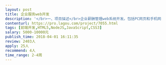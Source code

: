 ```yaml
---                
layout: post       
title: 企业服务web开发           
description: '</br>一、项目描述</br>企业薪酬管理web系统开发。包括PC网页和手机网页（用于微信服务号跳转页面）。</br>PC网页用于企业上传工资核算单、工资表等内容。员工通过微信实时收到工资打款推送、查询历史工资表及社保、个税等信息。</br>二、主要功能点</br>人力专员薪资表上传、薪酬管理员审核、角色增加删除、数据统计、微信服务号通知推送、查询</br>三、人员要求</br>1.技术熟练，有类似项目开发经验</br>2.有契约精神，能如期交付</br>'     
contenturl: https://pro.lagou.com/project/7055.html      
tags: [前端开发,HTML5,NodeJS,JavaScript,CSS3]            
salary: 5000-10000元          
publish_time: 2018-04-01 16:11:35         
review: 2403人                   
apply: 25人                   
recommend: 4人                   
time_range: 2-4周              
---                 
```

